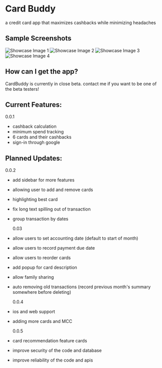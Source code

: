 # Card Buddy

a credit card app that maximizes cashbacks while minimizing headaches

## Sample Screenshots

![Showcase Image 1](https://github.com/ipopzion/cardbuddy/blob/master/showcase/showcase1.jpg?raw=true)
![Showcase Image 2](https://github.com/ipopzion/cardbuddy/blob/master/showcase/showcase2.jpg?raw=true)
![Showcase Image 3](https://github.com/ipopzion/cardbuddy/blob/master/showcase/showcase3.jpg?raw=true)
![Showcase Image 4](https://github.com/ipopzion/cardbuddy/blob/master/showcase/showcase4.jpg?raw=true)

## How can I get the app?

CardBuddy is currently in close beta. contact me if you want to be one of the
beta testers!

## Current Features:

0.0.1

- cashback calculation
- minimum spend tracking
- 6 cards and their cashbacks
- sign-in through google

## Planned Updates:

0.0.2

- add sidebar for more features
- allowing user to add and remove cards
- highlighting best card
- fix long text spilling out of transaction
- group transaction by dates

  0.03

- allow users to set accounting date (default to start of month)
- allow users to record payment due date
- allow users to reorder cards
- add popup for card description
- allow family sharing
- auto removing old transactions (record previous month's summary somewhere
  before deleting)

  0.0.4

- ios and web support
- adding more cards and MCC

  0.0.5

- card recommendation feature cards
- improve security of the code and database
- improve reliability of the code and apis
